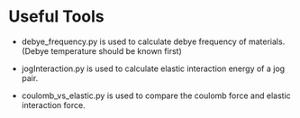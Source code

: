 # Useful Tools

* debye_frequency.py is used to calculate debye frequency of materials. (Debye temperature should be known first)

* jogInteraction.py is used to calculate elastic interaction energy of a jog pair.

* coulomb_vs_elastic.py is used to compare the coulomb force and elastic interaction force.
